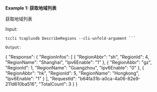 **Example 1: 获取地域列表**

获取地域列表

Input: 

```
tccli tcaplusdb DescribeRegions --cli-unfold-argument ```

Output: 
```
{
    "Response": {
        "RegionInfos": [
            {
                "RegionAbbr": "sh",
                "RegionId": 4,
                "RegionName": "Shanghai",
                "Ipv6Enable": "1"
            },
            {
                "RegionAbbr": "gz",
                "RegionId": 1,
                "RegionName": "Guangzhou",
                "Ipv6Enable": "0"
            },
            {
                "RegionAbbr": "hk",
                "RegionId": 5,
                "RegionName": "Hongkong",
                "Ipv6Enable": "1"
            }
        ],
        "RequestId": "b64fa31b-a0ca-4a06-82e9-211d610ba516",
        "TotalCount": 3
    }
}
```

